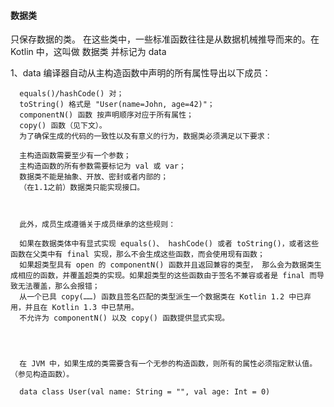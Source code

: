 <h4>数据类</h4>

只保存数据的类。 在这些类中，一些标准函数往往是从数据机械推导而来的。在 Kotlin 中，这叫做 数据类 并标记为 data<br>

1、data 
编译器自动从主构造函数中声明的所有属性导出以下成员：
      
      equals()/hashCode() 对；
      toString() 格式是 "User(name=John, age=42)"；
      componentN() 函数 按声明顺序对应于所有属性；
      copy() 函数（见下文）。
      为了确保生成的代码的一致性以及有意义的行为，数据类必须满足以下要求：
      
      主构造函数需要至少有一个参数；
      主构造函数的所有参数需要标记为 val 或 var；
      数据类不能是抽象、开放、密封或者内部的；
      （在1.1之前）数据类只能实现接口。
      
      
      
      此外，成员生成遵循关于成员继承的这些规则：
      
      如果在数据类体中有显式实现 equals()、 hashCode() 或者 toString()，或者这些函数在父类中有 final 实现，那么不会生成这些函数，而会使用现有函数；
      如果超类型具有 open 的 componentN() 函数并且返回兼容的类型， 那么会为数据类生成相应的函数，并覆盖超类的实现。如果超类型的这些函数由于签名不兼容或者是 final 而导致无法覆盖，那么会报错；
      从一个已具 copy(……) 函数且签名匹配的类型派生一个数据类在 Kotlin 1.2 中已弃用，并且在 Kotlin 1.3 中已禁用。
      不允许为 componentN() 以及 copy() 函数提供显式实现。
      
      
      
      
      在 JVM 中，如果生成的类需要含有一个无参的构造函数，则所有的属性必须指定默认值。 （参见构造函数）。
      
      data class User(val name: String = "", val age: Int = 0)